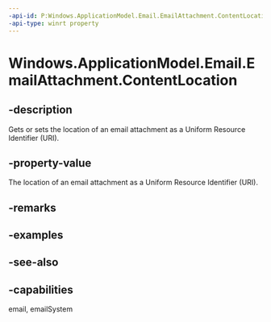 ```yaml
---
-api-id: P:Windows.ApplicationModel.Email.EmailAttachment.ContentLocation
-api-type: winrt property
---
```


<!-- Property syntax
public string ContentLocation { get;  set; }
-->

# Windows.ApplicationModel.Email.EmailAttachment.ContentLocation

## -description
Gets or sets the location of an email attachment as a Uniform Resource Identifier (URI).

## -property-value
The location of an email attachment as a Uniform Resource Identifier (URI).

## -remarks

## -examples

## -see-also

## -capabilities
email, emailSystem
